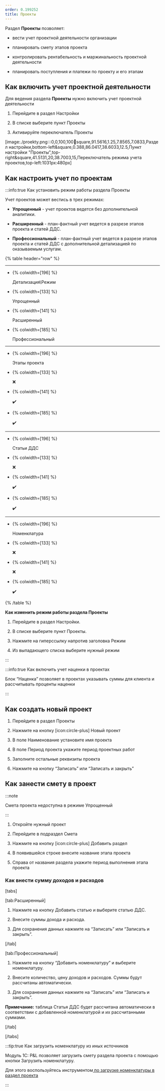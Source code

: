 ```yaml
---
order: 0.199252
title: Проекты
---
```


Раздел **Проекты** позволяет:

-  вести учет проектной деятельности организации

-  планировать смету этапов проекта

-  контролировать рентабельность и маржинальность проектной деятельности

-  планировать поступления и платежи по проекту и его этапам

## Как включить учет проектной деятельности

Для ведения раздела **Проекты** нужно включить учет проектной деятельности

1. Перейдите в раздел Настройки

2. В списке выберите пункт Проекты

3. Активируйте переключатель Проекты

[image:./proekty.png:::0,0,100,100:100:square,91.5616,1.25,7.8565,7.0833,Раздел настройки,bottom-left&square,0.388,86.0417,38.6033,12.5,Пункт настройки \"Проекты\",top-right&square,41.5131,20,38.7003,15,Переключатель режима учета проектов,top-left:1031px:480px]

## Как настроить учет по проектам

:::info:true Как установить режим работы раздела Проекты

Учет проектов может вестись в трех режимах:

-  **Упрощенный** - учет проектов ведется без дополнительной аналитики.

-  **Расширенный** - план-фактный учет ведется в разрезе этапов проекта и статей ДДС.

-  **Профессиональный** - план-фактный учет ведется в разрезе этапов проекта и статей ДДС с дополнительной детализацией по оказываемым услугам.

{% table header="row" %}

---

*  {% colwidth=[196] %}

   Детализация\\Режим

*  {% colwidth=[133] %}

   Упрощенный

*  {% colwidth=[141] %}

   Расширенный

*  {% colwidth=[185] %}

   Профессиональный

---

*  {% colwidth=[196] %}

   Этапы проекта

*  {% colwidth=[133] %}

   ❌

*  {% colwidth=[141] %}

   ✔️

*  {% colwidth=[185] %}

   ✔️

---

*  {% colwidth=[196] %}

   Статьи ДДС

*  {% colwidth=[133] %}

   ❌

*  {% colwidth=[141] %}

   ✔️

*  {% colwidth=[185] %}

   ✔️

---

*  {% colwidth=[196] %}

   Номенклатура

*  {% colwidth=[133] %}

   ❌

*  {% colwidth=[141] %}

   ❌

*  {% colwidth=[185] %}

   ✔️

{% /table %}

**Как изменить режим работы раздела Проекты**

1. Перейдите в раздел Настройки.

2. В списке выберите пункт Проекты.

3. Нажмите на гиперссылку напротив заголовка Режим

4. Из выпадающего списка выберите нужный режим

:::

:::info:true Как включить учет наценки в проектах

Блок “Наценка” позволяет в проектах указывать суммы для клиента и рассчитывать проценты наценки

:::

## Как создать новый проект

1. Перейдите в раздел Проекты

2. Нажмите на кнопку [icon:circle-plus] Новый проект

3. В поле Наименование установите имя проекта

4. В поле Период проекта укажите период проектных работ

5. Заполните остальные реквизиты проекта

6. Нажмите на кнопку “Записать” или “Записать и закрыть”

## Как занести смету в проект

:::note 

Смета проекта недоступна в режиме Упрощенный

:::

1. Откройте нужный проект

2. Перейдите в подраздел Смета

3. Нажмите на кнопку [icon:circle-plus] Добавить раздел

4. В появившейся строке внесите название этапа проекта

5. Справа от названия раздела укажите период выполнения этапа проекта

### Как внести сумму доходов и расходов

[tabs]

[tab:Расширенный]

1. Нажмите на кнопку Добавить статью и выберите статью ДДС.

2. Внесите суммы дохода и расхода.

3. Для сохранения данных нажмите на “Записать” или “Записать и закрыть”.

[/tab]

[tab:Профессиональный]

1. Нажмите на кнопку “Добавить номенклатуру” и выберите номенклатуру.

2. Внесите количество, цену доходов и расходов. Суммы будут рассчитаны автоматически.

3. Для сохранения данных нажмите на “Записать” или “Записать и закрыть”.

**Примечание:** таблица Статья ДДС будет рассчитана автоматически в соответствии с добавленной номенклатурой и их рассчитанными суммами.

[/tab]

[/tabs]

:::tip:true Как загрузить номенклатуру из иных источников

Модуль 1С: P&L позволяет загрузить смету раздела проекта с помощью кнопки Загрузить номенклатуру.

Для этого воспользуйтесь инструментом[ по загрузке номенклатуры в раздел проекта](./kartochka-proekta/zagruzka-nomenklatury-v-razdel-proekta)

:::